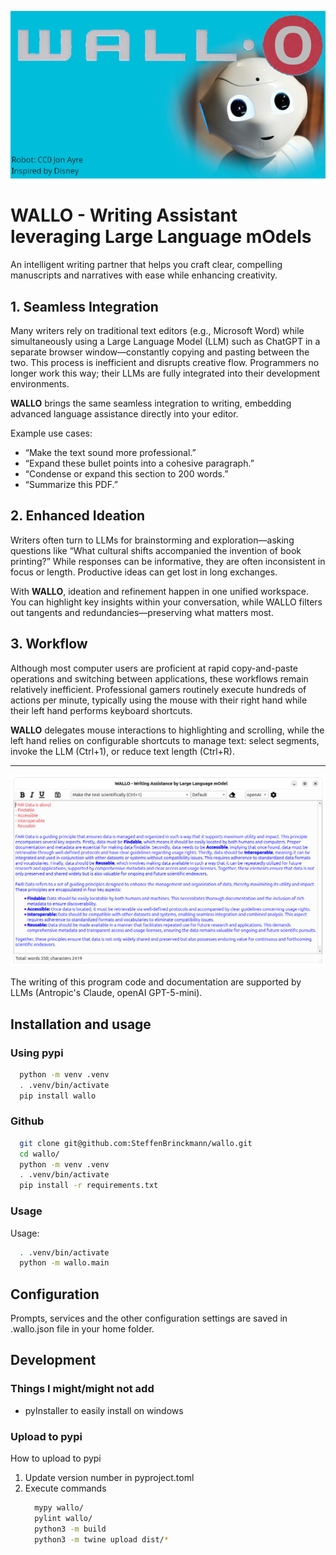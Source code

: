 ![Logo](images/wallo.png "Logo")

# WALLO - Writing Assistant leveraging Large Language mOdels

An intelligent writing partner that helps you craft clear, compelling manuscripts and narratives with ease while enhancing creativity.

## 1. Seamless Integration
Many writers rely on traditional text editors (e.g., Microsoft Word) while simultaneously using a Large Language Model (LLM) such as ChatGPT in a separate browser window—constantly copying and pasting between the two. This process is inefficient and disrupts creative flow. Programmers no longer work this way; their LLMs are fully integrated into their development environments.

**WALLO** brings the same seamless integration to writing, embedding advanced language assistance directly into your editor.

Example use cases:
- “Make the text sound more professional.”
- “Expand these bullet points into a cohesive paragraph.”
- “Condense or expand this section to 200 words.”
- “Summarize this PDF.”

## 2. Enhanced Ideation
Writers often turn to LLMs for brainstorming and exploration—asking questions like “What cultural shifts accompanied the invention of book printing?” While responses can be informative, they are often inconsistent in focus or length. Productive ideas can get lost in long exchanges.

With **WALLO**, ideation and refinement happen in one unified workspace. You can highlight key insights within your conversation, while WALLO filters out tangents and redundancies—preserving what matters most.

## 3. Workflow
Although most computer users are proficient at rapid copy-and-paste operations and switching between applications, these workflows remain relatively inefficient. Professional gamers routinely execute hundreds of actions per minute, typically using the mouse with their right hand while their left hand performs keyboard shortcuts.

**WALLO** delegates mouse interactions to highlighting and scrolling, while the left hand relies on configurable shortcuts to manage text: select segments, invoke the LLM (Ctrl+1), or reduce text length (Ctrl+R).

---
![Screenshot](images/screenshot.png "Screenshot")

The writing of this program code and documentation are supported by LLMs (Antropic's Claude, openAI GPT-5-mini).


## Installation and usage
### Using pypi
```bash
  python -m venv .venv
  . .venv/bin/activate
  pip install wallo
```

### Github
```bash
  git clone git@github.com:SteffenBrinckmann/wallo.git
  cd wallo/
  python -m venv .venv
  . .venv/bin/activate
  pip install -r requirements.txt
```

### Usage
Usage:
```bash
  . .venv/bin/activate
  python -m wallo.main
```


## Configuration

Prompts, services and the other configuration settings are saved in .wallo.json file in your home folder.

## Development
### Things I might/might not add

- pyInstaller to easily install on windows

### Upload to pypi
How to upload to pypi

1. Update version number in pyproject.toml
2. Execute commands
    ``` bash
      mypy wallo/
      pylint wallo/
      python3 -m build
      python3 -m twine upload dist/*
    ```
